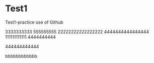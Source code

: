 # Test1
Test1-practice use of Github

3333333333        555555555
22222222222222222    4444444444444444
111111111111  4444444444

444444444444


bbbbbbbbbbbb